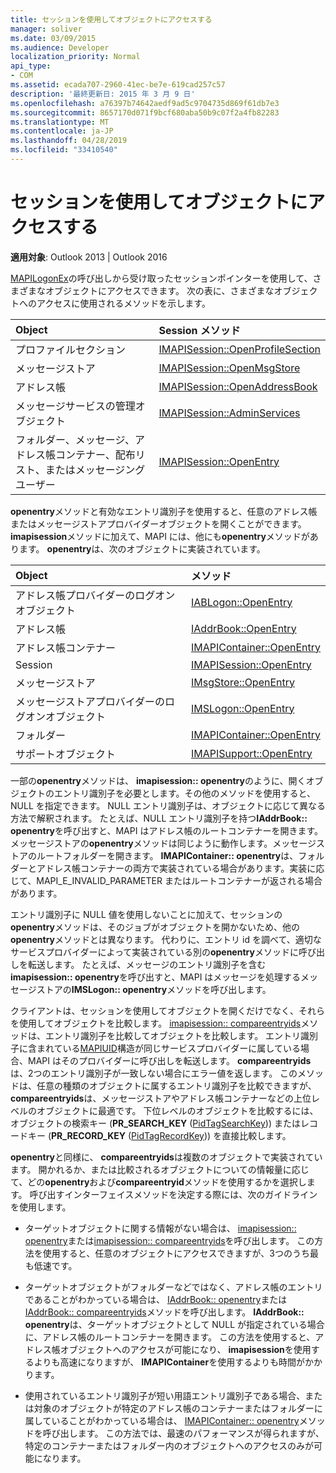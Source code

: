 ```yaml
---
title: セッションを使用してオブジェクトにアクセスする
manager: soliver
ms.date: 03/09/2015
ms.audience: Developer
localization_priority: Normal
api_type:
- COM
ms.assetid: ecada707-2960-41ec-be7e-619cad257c57
description: '最終更新日: 2015 年 3 月 9 日'
ms.openlocfilehash: a76397b74642aedf9ad5c9704735d869f61db7e3
ms.sourcegitcommit: 8657170d071f9bcf680aba50b9c07f2a4fb82283
ms.translationtype: MT
ms.contentlocale: ja-JP
ms.lasthandoff: 04/28/2019
ms.locfileid: "33410540"
---
```

# <a name="accessing-objects-by-using-the-session"></a>セッションを使用してオブジェクトにアクセスする

  
  
**適用対象**: Outlook 2013 | Outlook 2016 
  
[MAPILogonEx](mapilogonex.md)の呼び出しから受け取ったセッションポインターを使用して、さまざまなオブジェクトにアクセスできます。 次の表に、さまざまなオブジェクトへのアクセスに使用されるメソッドを示します。 
  
|**Object**|**Session メソッド**|
|:-----|:-----|
|プロファイルセクション  <br/> |[IMAPISession::OpenProfileSection](imapisession-openprofilesection.md) <br/> |
|メッセージストア  <br/> |[IMAPISession::OpenMsgStore](imapisession-openmsgstore.md) <br/> |
|アドレス帳  <br/> |[IMAPISession::OpenAddressBook](imapisession-openaddressbook.md) <br/> |
|メッセージサービスの管理オブジェクト  <br/> |[IMAPISession::AdminServices](imapisession-adminservices.md) <br/> |
|フォルダー、メッセージ、アドレス帳コンテナー、配布リスト、またはメッセージングユーザー  <br/> |[IMAPISession::OpenEntry](imapisession-openentry.md) <br/> |
   
**openentry**メソッドと有効なエントリ識別子を使用すると、任意のアドレス帳またはメッセージストアプロバイダーオブジェクトを開くことができます。 **imapisession**メソッドに加えて、MAPI には、他にも**openentry**メソッドがあります。 **openentry**は、次のオブジェクトに実装されています。 
  
|**Object**|**メソッド**|
|:-----|:-----|
|アドレス帳プロバイダーのログオンオブジェクト  <br/> |[IABLogon::OpenEntry](iablogon-openentry.md) <br/> |
|アドレス帳  <br/> |[IAddrBook::OpenEntry](iaddrbook-openentry.md) <br/> |
|アドレス帳コンテナー  <br/> |[IMAPIContainer::OpenEntry](imapicontainer-openentry.md) <br/> |
|Session  <br/> |[IMAPISession::OpenEntry](imapisession-openentry.md) <br/> |
|メッセージストア  <br/> |[IMsgStore::OpenEntry](imsgstore-openentry.md) <br/> |
|メッセージストアプロバイダーのログオンオブジェクト  <br/> |[IMSLogon::OpenEntry](imslogon-openentry.md) <br/> |
|フォルダー  <br/> |[IMAPIContainer::OpenEntry](imapicontainer-openentry.md) <br/> |
|サポートオブジェクト  <br/> |[IMAPISupport::OpenEntry](imapisupport-openentry.md) <br/> |
   
一部の**openentry**メソッドは、 **imapisession:: openentry**のように、開くオブジェクトのエントリ識別子を必要とします。その他のメソッドを使用すると、NULL を指定できます。 NULL エントリ識別子は、オブジェクトに応じて異なる方法で解釈されます。 たとえば、NULL エントリ識別子を持つ**IAddrBook:: openentry**を呼び出すと、MAPI はアドレス帳のルートコンテナーを開きます。 メッセージストアの**openentry**メソッドは同じように動作します。メッセージストアのルートフォルダーを開きます。 **IMAPIContainer:: openentry**は、フォルダーとアドレス帳コンテナーの両方で実装されている場合があります。実装に応じて、MAPI_E_INVALID_PARAMETER またはルートコンテナーが返される場合があります。 
  
エントリ識別子に NULL 値を使用しないことに加えて、セッションの**openentry**メソッドは、そのジョブがオブジェクトを開かないため、他の**openentry**メソッドとは異なります。 代わりに、エントリ id を調べて、適切なサービスプロバイダーによって実装されている別の**openentry**メソッドに呼び出しを転送します。 たとえば、メッセージのエントリ識別子を含む**imapisession:: openentry**を呼び出すと、MAPI はメッセージを処理するメッセージストアの**IMSLogon:: openentry**メソッドを呼び出します。 
  
クライアントは、セッションを使用してオブジェクトを開くだけでなく、それらを使用してオブジェクトを比較します。 [imapisession:: compareentryids](imapisession-compareentryids.md)メソッドは、エントリ識別子を比較してオブジェクトを比較します。 エントリ識別子に含まれている[MAPIUID](mapiuid.md)構造が同じサービスプロバイダーに属している場合、MAPI はそのプロバイダーに呼び出しを転送します。 **compareentryids**は、2つのエントリ識別子が一致しない場合にエラー値を返します。 このメソッドは、任意の種類のオブジェクトに属するエントリ識別子を比較できますが、 **compareentryids**は、メッセージストアやアドレス帳コンテナーなどの上位レベルのオブジェクトに最適です。 下位レベルのオブジェクトを比較するには、オブジェクトの検索キー (**PR_SEARCH_KEY** ([PidTagSearchKey](pidtagsearchkey-canonical-property.md))) またはレコードキー (**PR_RECORD_KEY** ([PidTagRecordKey](pidtagrecordkey-canonical-property.md))) を直接比較します。 
  
**openentry**と同様に、 **compareentryids**は複数のオブジェクトで実装されています。 開かれるか、または比較されるオブジェクトについての情報量に応じて、どの**openentry**および**compareentryid**メソッドを使用するかを選択します。 呼び出すインターフェイスメソッドを決定する際には、次のガイドラインを使用します。 
  
- ターゲットオブジェクトに関する情報がない場合は、 [imapisession:: openentry](imapisession-openentry.md)または[imapisession:: compareentryids](imapisession-compareentryids.md)を呼び出します。 この方法を使用すると、任意のオブジェクトにアクセスできますが、3つのうち最も低速です。
    
- ターゲットオブジェクトがフォルダーなどではなく、アドレス帳のエントリであることがわかっている場合は、 [IAddrBook:: openentry](iaddrbook-openentry.md)または[IAddrBook:: compareentryids](iaddrbook-compareentryids.md)メソッドを呼び出します。 **IAddrBook:: openentry**は、ターゲットオブジェクトとして NULL が指定されている場合に、アドレス帳のルートコンテナーを開きます。 この方法を使用すると、アドレス帳オブジェクトへのアクセスが可能になり、 **imapisession**を使用するよりも高速になりますが、 **IMAPIContainer**を使用するよりも時間がかかります。
    
- 使用されているエントリ識別子が短い用語エントリ識別子である場合、または対象のオブジェクトが特定のアドレス帳のコンテナーまたはフォルダーに属していることがわかっている場合は、 [IMAPIContainer:: openentry](imapicontainer-openentry.md)メソッドを呼び出します。 この方法では、最速のパフォーマンスが得られますが、特定のコンテナーまたはフォルダー内のオブジェクトへのアクセスのみが可能になります。 
    

